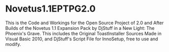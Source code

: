# Novetus1.1EPTPG2.0
This is the Code and Workings for the Open Source Project of 2.0 and After Builds of the Novetus 1.1 Expansion Pack by DjStuff in a New Light: The Phoenix's Grave. This includes the Original ToastInstaller Sources Made in Visual Basic 2010, and DjStuff's Script File for InnoSetup, free to use and modify.
